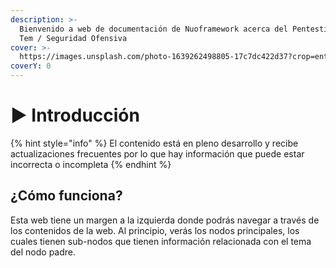 ```yaml
---
description: >-
  Bienvenido a web de documentación de Nuoframework acerca del Pentesting en Red
  Tem / Seguridad Ofensiva
cover: >-
  https://images.unsplash.com/photo-1639262498805-17c7dc422d37?crop=entropy&cs=srgb&fm=jpg&ixid=M3wxOTcwMjR8MHwxfHNlYXJjaHw4fHxtYXRyaXh8ZW58MHx8fHwxNzE5OTQ3OTM5fDA&ixlib=rb-4.0.3&q=85
coverY: 0
---
```


# ▶️ Introducción

{% hint style="info" %}
El contenido está en pleno desarrollo y recibe actualizaciones frecuentes por lo que hay información que puede estar incorrecta o incompleta
{% endhint %}

## ¿Cómo funciona?

Esta web tiene un margen a la izquierda donde podrás navegar a través de los contenidos de la web. Al principio, verás los nodos principales, los cuales tienen sub-nodos que tienen información relacionada con el tema del nodo padre.
